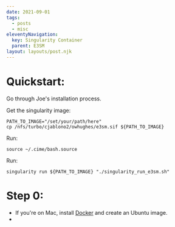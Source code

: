 ```yaml
---
date: 2021-09-01
tags:
  - posts
  - misc
eleventyNavigation:
  key: Singularity Container
  parent: E3SM
layout: layouts/post.njk
---
```

# Quickstart:
Go through Joe's installation process. 


Get the singularity image:

```
PATH_TO_IMAGE="/set/your/path/here"
cp /nfs/turbo/cjablono2/owhughes/e3sm.sif ${PATH_TO_IMAGE}
```

Run:

```
source ~/.cime/bash.source
```
Run: 
```
singularity run ${PATH_TO_IMAGE} "./singularity_run_e3sm.sh"
```







# Step 0:
* If you're on Mac, install [Docker](https://docs.docker.com/desktop/mac/install/) and create an Ubuntu image.
* 




